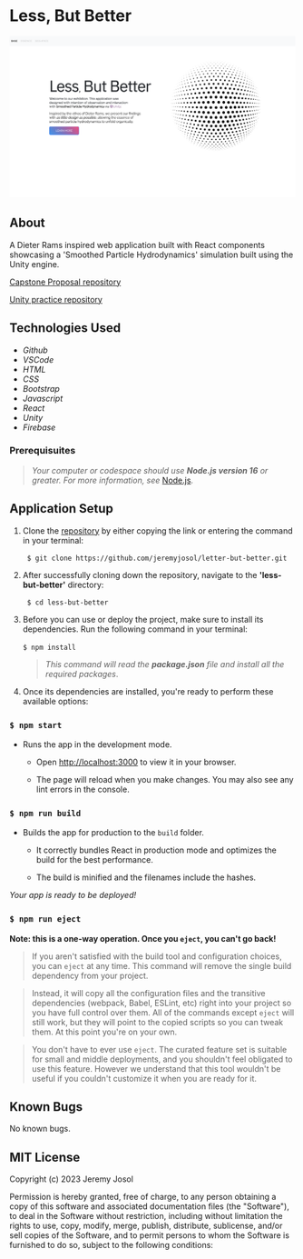 # Less, But Better

<div align="center">
<img src='./src/img/Splash.jpg'>
</div>

## About
A Dieter Rams inspired web application built with React components showcasing a 'Smoothed Particle Hydrodynamics' simulation built using the Unity engine.

[Capstone Proposal repository](https://github.com/jeremyjosol/capstone)

[Unity practice repository](https://github.com/jeremyjosol/LessAndMore)

## Technologies Used

* _Github_
* _VSCode_
* _HTML_
* _CSS_
* _Bootstrap_
* _Javascript_
* _React_
* _Unity_
* _Firebase_

### Prerequisuites
> _Your computer or codespace should use **Node.js version 16** or greater. For more information, see_ [Node.js](https://nodejs.org/en).

## Application Setup

1. Clone the [repository](https://github.com/jeremyjosol/less-but-better) by either copying the link or entering the command in your terminal:
    ```
     $ git clone https://github.com/jeremyjosol/letter-but-better.git
    ```
2. After successfully cloning down the repository, navigate to the **'less-but-better'** directory:
      ```
       $ cd less-but-better
      ```
3. Before you can use or deploy the project, make sure to install its dependencies. Run the following command in your terminal:

    `$ npm install`

    > _This command will read the **package.json** file and install all the required packages_.

4. Once its dependencies are installed, you're ready to perform these available options:
    
### `$ npm start`

* Runs the app in the development mode. 

  * Open [http://localhost:3000](http://localhost:3000) to view it in your browser. 

  * The page will reload when you make changes. You may also see any lint errors in the console.

### `$ npm run build`

* Builds the app for production to the `build` folder.

  * It correctly bundles React in production mode and optimizes the build for the best performance.

  * The build is minified and the filenames include the hashes.

_Your app is ready to be deployed!_

### `$ npm run eject`

**Note: this is a one-way operation. Once you `eject`, you can't go back!**

> If you aren't satisfied with the build tool and configuration choices, you can `eject` at any time. This command will remove the single build dependency from your project.

> Instead, it will copy all the configuration files and the transitive dependencies (webpack, Babel, ESLint, etc) right into your project so you have full control over them. All of the commands except `eject` will still work, but they will point to the copied scripts so you can tweak them. At this point you're on your own.

> You don't have to ever use `eject`. The curated feature set is suitable for small and middle deployments, and you shouldn't feel obligated to use this feature. However we understand that this tool wouldn't be useful if you couldn't customize it when you are ready for it.

## Known Bugs
No known bugs.

## MIT License

Copyright (c) 2023 Jeremy Josol

Permission is hereby granted, free of charge, to any person obtaining a copy of this software and associated documentation files (the "Software"), to deal in the Software without restriction, including without limitation the rights to use, copy, modify, merge, publish, distribute, sublicense, and/or sell copies of the Software, and to permit persons to whom the Software is furnished to do so, subject to the following conditions: